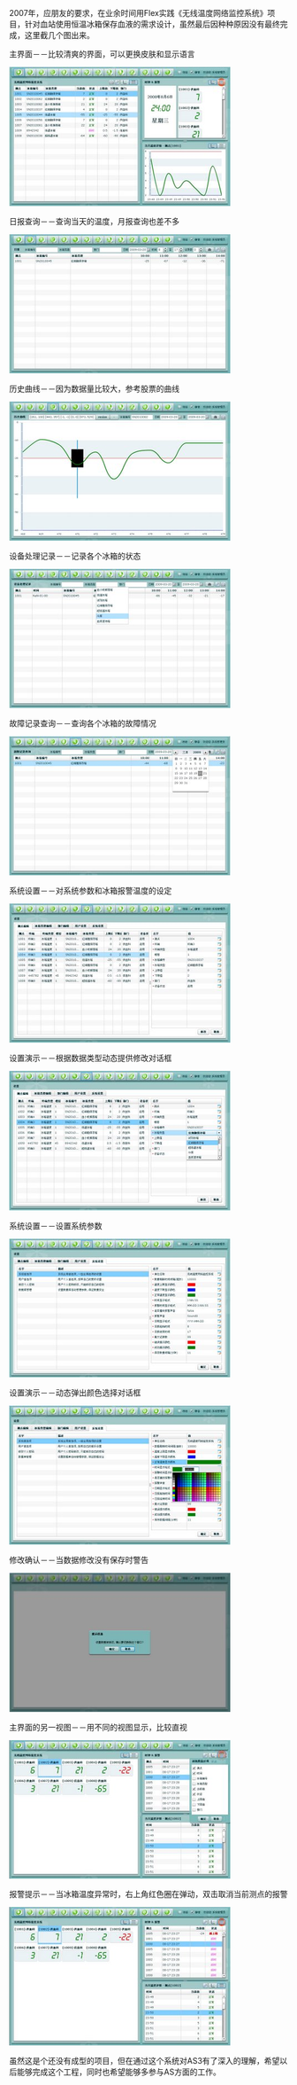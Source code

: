 <!-- 
.. title: 无线温度网络监控系统
.. slug: wireless-temperature-monitoring-system-in-network
.. date: 2008/10/01 10:03:13
.. tags: 
.. link: 
.. description: 
-->


2007年，应朋友的要求，在业余时间用Flex实践《无线温度网络监控系统》项目，针对血站使用恒温冰箱保存血液的需求设计，虽然最后因种种原因没有最终完成，这里截几个图出来。

主界面－－比较清爽的界面，可以更换皮肤和显示语言

![主界面](/assets/image/temperature/1.jpg)

日报查询－－查询当天的温度，月报查询也差不多

![日报查询界面](/assets/image/temperature/2.jpg)

历史曲线－－因为数据量比较大，参考股票的曲线

![历史曲线界面](/assets/image/temperature/3.jpg)

设备处理记录－－记录各个冰箱的状态

![设备处理记录界面](/assets/image/temperature/4.jpg)

故障记录查询－－查询各个冰箱的故障情况

![故障记录查询界面](/assets/image/temperature/5.jpg)

系统设置－－对系统参数和冰箱报警温度的设定

![系统设置界面](/assets/image/temperature/6.jpg)

设置演示－－根据数据类型动态提供修改对话框

![设置演示界面](/assets/image/temperature/7.jpg)

系统设置－－设置系统参数

![系统设置界面](/assets/image/temperature/8.jpg)

设置演示－－动态弹出颜色选择对话框

![设置演示界面](/assets/image/temperature/9.jpg)

修改确认－－当数据修改没有保存时警告

![修改确认界面](/assets/image/temperature/10.jpg)

主界面的另一视图－－用不同的视图显示，比较直视

![主界面的另一视图](/assets/image/temperature/11.jpg)

报警提示－－当冰箱温度异常时，右上角红色圈在弹动，双击取消当前测点的报警

![报警提示界面](/assets/image/temperature/12.jpg)

虽然这是个还没有成型的项目，但在通过这个系统对AS3有了深入的理解，希望以后能够完成这个工程，同时也希望能够多参与AS方面的工作。
